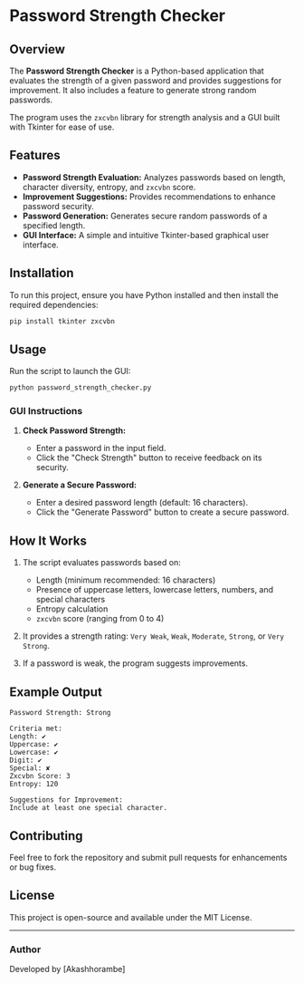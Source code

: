 # Password Strength Checker

## Overview
The **Password Strength Checker** is a Python-based application that evaluates the strength of a given password and provides suggestions for improvement. It also includes a feature to generate strong random passwords.

The program uses the `zxcvbn` library for strength analysis and a GUI built with Tkinter for ease of use.

## Features
- **Password Strength Evaluation:** Analyzes passwords based on length, character diversity, entropy, and `zxcvbn` score.
- **Improvement Suggestions:** Provides recommendations to enhance password security.
- **Password Generation:** Generates secure random passwords of a specified length.
- **GUI Interface:** A simple and intuitive Tkinter-based graphical user interface.

## Installation
To run this project, ensure you have Python installed and then install the required dependencies:

```bash
pip install tkinter zxcvbn
```

## Usage
Run the script to launch the GUI:

```bash
python password_strength_checker.py
```

### GUI Instructions
1. **Check Password Strength:**
   - Enter a password in the input field.
   - Click the "Check Strength" button to receive feedback on its security.

2. **Generate a Secure Password:**
   - Enter a desired password length (default: 16 characters).
   - Click the "Generate Password" button to create a secure password.

## How It Works
1. The script evaluates passwords based on:
   - Length (minimum recommended: 16 characters)
   - Presence of uppercase letters, lowercase letters, numbers, and special characters
   - Entropy calculation
   - `zxcvbn` score (ranging from 0 to 4)
   
2. It provides a strength rating: `Very Weak`, `Weak`, `Moderate`, `Strong`, or `Very Strong`.
3. If a password is weak, the program suggests improvements.

## Example Output
```
Password Strength: Strong

Criteria met:
Length: ✔
Uppercase: ✔
Lowercase: ✔
Digit: ✔
Special: ✘
Zxcvbn Score: 3
Entropy: 120

Suggestions for Improvement:
Include at least one special character.
```

## Contributing
Feel free to fork the repository and submit pull requests for enhancements or bug fixes.

## License
This project is open-source and available under the MIT License.

---

### Author
Developed by [Akashhorambe]

